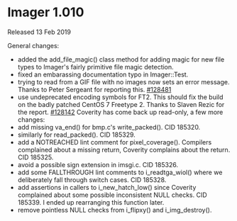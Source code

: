 # Imager 1.010

Released 13 Feb 2019

General changes:
- added the add_file_magic() class method for adding magic for new file types to Imager's fairly primitive file magic detection. 
- fixed an embarassing documentation typo in Imager::Test. 
- trying to read from a GIF file with no images now sets an error message. Thanks to Peter Sergeant for reporting this. [#128481](https://github.com/tonycoz/imager/issues/128481) 
- use undeprecated encoding symbols for FT2. This should fix the build on the badly patched CentOS 7 Freetype 2. Thanks to Slaven Rezic for the report. [#128142](https://github.com/tonycoz/imager/issues/128142) Coverity has come back up read-only, a few more changes: 
- add missing va_end() for bmp.c's write_packed(). CID 185320. 
- similarly for read_packed(). CID 185329. 
- add a NOTREACHED lint comment for pixel_coverage(). Compilers complained about a missing return, Coverity complains about the return. CID 185325. 
- avoid a possible sign extension in imsgi.c. CID 185326. 
- add some FALLTHROUGH lint comments to i_readtga_wiol() where we deliberately fall through switch cases. CID 185328. 
- add assertions in callers to i_new_hatch_low() since Coverity complained about some possible inconsistent NULL checks. CID 185339. I ended up rearranging this function later. 
- remove pointless NULL checks from i_flipxy() and i_img_destroy(). 